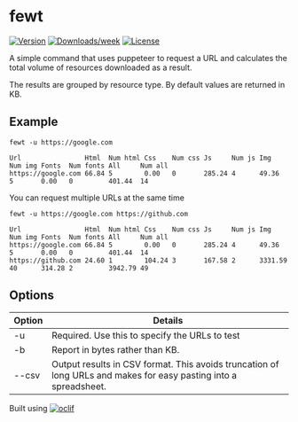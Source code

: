 # fewt

[![Version](https://img.shields.io/npm/v/fewt.svg)](https://npmjs.org/package/fewt)
[![Downloads/week](https://img.shields.io/npm/dw/fewt.svg)](https://npmjs.org/package/fewt)
[![License](https://img.shields.io/npm/l/fewt.svg)](https://github.com/adamphillips/fewt/blob/master/package.json)

A simple command that uses puppeteer to request a URL and calculates the total volume of resources downloaded as a result.

The results are grouped by resource type. By default values are returned in KB.

## Example

`fewt -u https://google.com`

```
Url                Html  Num html Css    Num css Js     Num js Img     Num img Fonts  Num fonts All     Num all
https://google.com 66.84 5        0.00   0       285.24 4      49.36   5       0.00   0         401.44  14
```

You can request multiple URLs at the same time

`fewt -u https://google.com https://github.com`

```
Url                Html  Num html Css    Num css Js     Num js Img     Num img Fonts  Num fonts All     Num all
https://google.com 66.84 5        0.00   0       285.24 4      49.36   5       0.00   0         401.44  14
https://github.com 24.60 1        104.24 3       167.58 2      3331.59 40      314.28 2         3942.79 49
```

## Options

Option | Details
-------|--------
-u     | Required. Use this to specify the URLs to test
-b     | Report in bytes rather than KB.
--csv  | Output results in CSV format. This avoids truncation of long URLs and makes for easy pasting into a spreadsheet.

Built using [![oclif](https://img.shields.io/badge/cli-oclif-brightgreen.svg)](https://oclif.io)
